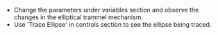 - Change the parameters under variables section and observe the changes in the elliptical trammel mechanism.
- Use 'Trace Ellipse' in controls section to see the ellipse being traced.